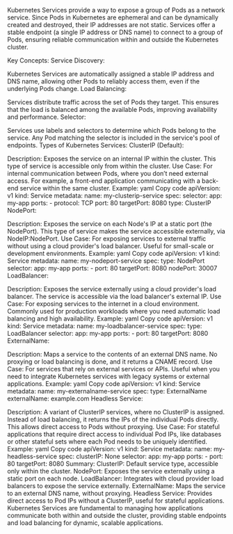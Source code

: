 Kubernetes Services provide a way to expose a group of Pods as a network service. Since Pods in Kubernetes are ephemeral and can be dynamically created and destroyed, their IP addresses are not static. Services offer a stable endpoint (a single IP address or DNS name) to connect to a group of Pods, ensuring reliable communication within and outside the Kubernetes cluster.

Key Concepts:
Service Discovery:

Kubernetes Services are automatically assigned a stable IP address and DNS name, allowing other Pods to reliably access them, even if the underlying Pods change.
Load Balancing:

Services distribute traffic across the set of Pods they target. This ensures that the load is balanced among the available Pods, improving availability and performance.
Selector:

Services use labels and selectors to determine which Pods belong to the service. Any Pod matching the selector is included in the service's pool of endpoints.
Types of Kubernetes Services:
ClusterIP (Default):

Description: Exposes the service on an internal IP within the cluster. This type of service is accessible only from within the cluster.
Use Case: For internal communication between Pods, where you don’t need external access. For example, a front-end application communicating with a back-end service within the same cluster.
Example:
yaml
Copy code
apiVersion: v1
kind: Service
metadata:
  name: my-clusterip-service
spec:
  selector:
    app: my-app
  ports:
    - protocol: TCP
      port: 80
      targetPort: 8080
  type: ClusterIP
NodePort:

Description: Exposes the service on each Node's IP at a static port (the NodePort). This type of service makes the service accessible externally, via NodeIP:NodePort.
Use Case: For exposing services to external traffic without using a cloud provider's load balancer. Useful for small-scale or development environments.
Example:
yaml
Copy code
apiVersion: v1
kind: Service
metadata:
  name: my-nodeport-service
spec:
  type: NodePort
  selector:
    app: my-app
  ports:
    - port: 80
      targetPort: 8080
      nodePort: 30007
LoadBalancer:

Description: Exposes the service externally using a cloud provider's load balancer. The service is accessible via the load balancer's external IP.
Use Case: For exposing services to the internet in a cloud environment. Commonly used for production workloads where you need automatic load balancing and high availability.
Example:
yaml
Copy code
apiVersion: v1
kind: Service
metadata:
  name: my-loadbalancer-service
spec:
  type: LoadBalancer
  selector:
    app: my-app
  ports:
    - port: 80
      targetPort: 8080
ExternalName:

Description: Maps a service to the contents of an external DNS name. No proxying or load balancing is done, and it returns a CNAME record.
Use Case: For services that rely on external services or APIs. Useful when you need to integrate Kubernetes services with legacy systems or external applications.
Example:
yaml
Copy code
apiVersion: v1
kind: Service
metadata:
  name: my-externalname-service
spec:
  type: ExternalName
  externalName: example.com
Headless Service:

Description: A variant of ClusterIP services, where no ClusterIP is assigned. Instead of load balancing, it returns the IPs of the individual Pods directly. This allows direct access to Pods without proxying.
Use Case: For stateful applications that require direct access to individual Pod IPs, like databases or other stateful sets where each Pod needs to be uniquely identified.
Example:
yaml
Copy code
apiVersion: v1
kind: Service
metadata:
  name: my-headless-service
spec:
  clusterIP: None
  selector:
    app: my-app
  ports:
    - port: 80
      targetPort: 8080
Summary:
ClusterIP: Default service type, accessible only within the cluster.
NodePort: Exposes the service externally using a static port on each node.
LoadBalancer: Integrates with cloud provider load balancers to expose the service externally.
ExternalName: Maps the service to an external DNS name, without proxying.
Headless Service: Provides direct access to Pod IPs without a ClusterIP, useful for stateful applications.
Kubernetes Services are fundamental to managing how applications communicate both within and outside the cluster, providing stable endpoints and load balancing for dynamic, scalable applications.
